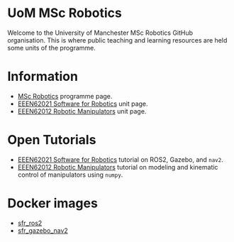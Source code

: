 # UoM MSc Robotics

Welcome to the University of Manchester MSc Robotics GitHub organisation.  This is where public teaching and learning resources are held some units of the programme.

# Information

- [MSc Robotics](https://www.manchester.ac.uk/study/masters/courses/list/20967/msc-robotics/) programme page.
- [EEEN62021 Software for Robotics](https://www.manchester.ac.uk/study/masters/courses/list/20967/msc-robotics/course-details/EEEN62021#course-unit-details) unit page.
- [EEEN62012 Robotic Manipulators](https://www.manchester.ac.uk/study/masters/courses/list/20967/msc-robotics/course-details/EEEN62012#course-unit-details) unit page.

# Open Tutorials

- [EEEN62021 Software for Robotics](https://ros2-tutorial.readthedocs.io/en/latest/) tutorial on ROS2, Gazebo, and `nav2`.
- [EEEN62012 Robotic Manipulators](https://marinholab.github.io/OpenExecutableBooksRobotics/readme/) tutorial on modeling and kinematic control of manipulators using `numpy`.

# Docker images

- [sfr_ros2](https://github.com/UoMMScRobotics/sfr_ros2/pkgs/container/sfr_ros2)
- [sfr_gazebo_nav2](https://github.com/UoMMScRobotics/sfr_gazebo_nav2/pkgs/container/sfr_gazebo_nav2)

